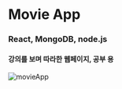 # Movie App
### React, MongoDB, node.js
#### 강의를 보며 따라한 웹페이지, 공부 용


![movieApp](https://user-images.githubusercontent.com/55998706/162349468-b8e51e17-ded4-45a5-9e0a-055cd84955fc.png)
